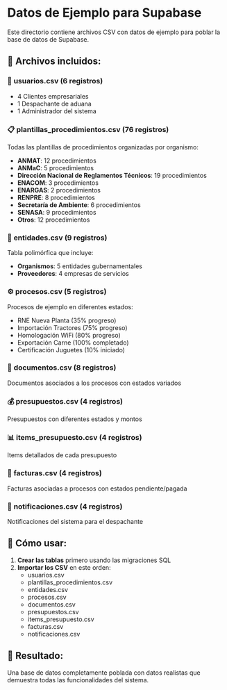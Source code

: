 # Datos de Ejemplo para Supabase

Este directorio contiene archivos CSV con datos de ejemplo para poblar la base de datos de Supabase.

## 📁 Archivos incluidos:

### 👥 **usuarios.csv** (6 registros)
- 4 Clientes empresariales
- 1 Despachante de aduana
- 1 Administrador del sistema

### 📋 **plantillas_procedimientos.csv** (76 registros)
Todas las plantillas de procedimientos organizadas por organismo:
- **ANMAT**: 12 procedimientos
- **ANMaC**: 5 procedimientos  
- **Dirección Nacional de Reglamentos Técnicos**: 19 procedimientos
- **ENACOM**: 3 procedimientos
- **ENARGAS**: 2 procedimientos
- **RENPRE**: 8 procedimientos
- **Secretaría de Ambiente**: 6 procedimientos
- **SENASA**: 9 procedimientos
- **Otros**: 12 procedimientos

### 🏢 **entidades.csv** (9 registros)
Tabla polimórfica que incluye:
- **Organismos**: 5 entidades gubernamentales
- **Proveedores**: 4 empresas de servicios

### ⚙️ **procesos.csv** (5 registros)
Procesos de ejemplo en diferentes estados:
- RNE Nueva Planta (35% progreso)
- Importación Tractores (75% progreso)
- Homologación WiFi (80% progreso)
- Exportación Carne (100% completado)
- Certificación Juguetes (10% iniciado)

### 📄 **documentos.csv** (8 registros)
Documentos asociados a los procesos con estados variados

### 💰 **presupuestos.csv** (4 registros)
Presupuestos con diferentes estados y montos

### 📊 **items_presupuesto.csv** (4 registros)
Items detallados de cada presupuesto

### 🧾 **facturas.csv** (4 registros)
Facturas asociadas a procesos con estados pendiente/pagada

### 🔔 **notificaciones.csv** (4 registros)
Notificaciones del sistema para el despachante

## 🚀 Cómo usar:

1. **Crear las tablas** primero usando las migraciones SQL
2. **Importar los CSV** en este orden:
   - usuarios.csv
   - plantillas_procedimientos.csv
   - entidades.csv
   - procesos.csv
   - documentos.csv
   - presupuestos.csv
   - items_presupuesto.csv
   - facturas.csv
   - notificaciones.csv

## 🎯 Resultado:
Una base de datos completamente poblada con datos realistas que demuestra todas las funcionalidades del sistema.